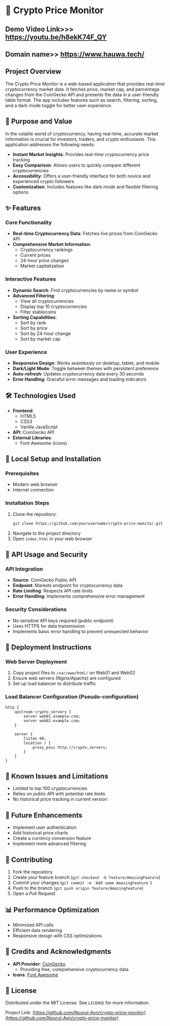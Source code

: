 # 🚀 Crypto Price Monitor

## Demo Video Link>>> https://youtu.be/h8ekK74F_QY

## Domain name>> https://www.hauwa.tech/

## Project Overview

The Crypto Price Monitor is a web-based application that provides real-time cryptocurrency market data. It fetches price, market cap, and percentage changes from the CoinGecko API and presents the data in a user-friendly table format. The app includes features such as search, filtering, sorting, and a dark mode toggle for better user experience.

## 🎯 Purpose and Value

In the volatile world of cryptocurrency, having real-time, accurate market information is crucial for investors, traders, and crypto enthusiasts. This application addresses the following needs:

- **Instant Market Insights**: Provides real-time cryptocurrency price tracking
- **Easy Comparison**: Allows users to quickly compare different cryptocurrencies
- **Accessibility**: Offers a user-friendly interface for both novice and experienced crypto followers
- **Customization**: Includes features like dark mode and flexible filtering options

## ✨ Features

### Core Functionality
- **Real-time Cryptocurrency Data**: Fetches live prices from CoinGecko API
- **Comprehensive Market Information**:
  - Cryptocurrency rankings
  - Current prices
  - 24-hour price changes
  - Market capitalization

### Interactive Features
- **Dynamic Search**: Find cryptocurrencies by name or symbol
- **Advanced Filtering**:
  - View all cryptocurrencies
  - Display top 10 cryptocurrencies
  - Filter stablecoins
- **Sorting Capabilities**: 
  - Sort by rank
  - Sort by price
  - Sort by 24-hour change
  - Sort by market cap

### User Experience
- **Responsive Design**: Works seamlessly on desktop, tablet, and mobile
- **Dark/Light Mode**: Toggle between themes with persistent preference
- **Auto-refresh**: Updates cryptocurrency data every 30 seconds
- **Error Handling**: Graceful error messages and loading indicators

## 🛠 Technologies Used

- **Frontend**: 
  - HTML5
  - CSS3
  - Vanilla JavaScript
- **API**: CoinGecko API
- **External Libraries**: 
  - Font Awesome (icons)

## 🚀 Local Setup and Installation

### Prerequisites
- Modern web browser
- Internet connection

### Installation Steps
1. Clone the repository:
   ```bash
   git clone https://github.com/yourusername/crypto-price-monitor.git
   ```
2. Navigate to the project directory
3. Open `index.html` in your web browser

## 🔐 API Usage and Security

### API Integration
- **Source**: CoinGecko Public API
- **Endpoint**: Markets endpoint for cryptocurrency data
- **Rate Limiting**: Respects API rate limits
- **Error Handling**: Implements comprehensive error management

### Security Considerations
- No sensitive API keys required (public endpoint)
- Uses HTTPS for data transmission
- Implements basic error handling to prevent unexpected behavior

## 📡 Deployment Instructions

### Web Server Deployment
1. Copy project files to `/var/www/html/` on Web01 and Web02
2. Ensure web servers (Nginx/Apache) are configured
3. Set up load balancer to distribute traffic

### Load Balancer Configuration (Pseudo-configuration)
```nginx
http {
    upstream crypto_servers {
        server web01.example.com;
        server web02.example.com;
    }

    server {
        listen 80;
        location / {
            proxy_pass http://crypto_servers;
        }
    }
}
```

## 🐛 Known Issues and Limitations
- Limited to top 100 cryptocurrencies
- Relies on public API with potential rate limits
- No historical price tracking in current version

## 🚀 Future Enhancements
- Implement user authentication
- Add historical price charts
- Create a currency conversion feature
- Implement more advanced filtering

## 🤝 Contributing
1. Fork the repository
2. Create your feature branch (`git checkout -b feature/AmazingFeature`)
3. Commit your changes (`git commit -m 'Add some AmazingFeature'`)
4. Push to the branch (`git push origin feature/AmazingFeature`)
5. Open a Pull Request

## 📊 Performance Optimization
- Minimized API calls
- Efficient data rendering
- Responsive design with CSS optimizations

## 🙏 Credits and Acknowledgments
- **API Provider**: [CoinGecko](https://www.coingecko.com/)
  - Providing free, comprehensive cryptocurrency data
- **Icons**: [Font Awesome](https://fontawesome.com/)

## 📄 License
Distributed under the MIT License. See `LICENSE` for more information.

Project Link: [https://github.com/Noorul-Ayn/crypto-price-monitor](https://github.com/Noorul-Ayn/crypto-price-monitor)
